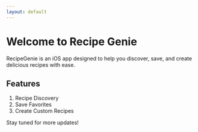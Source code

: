 ```yaml
---
layout: default
---
```


# Welcome to Recipe Genie

RecipeGenie is an iOS app designed to help you discover, save, and create delicious recipes with ease.

## Features

1. Recipe Discovery
2. Save Favorites
3. Create Custom Recipes

Stay tuned for more updates!
